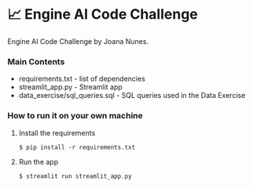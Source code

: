 # :chart_with_upwards_trend: Engine AI Code Challenge

Engine AI Code Challenge by Joana Nunes.

### Main Contents
 - requirements.txt - list of dependencies
 - streamlit_app.py - Streamlit app
 - data_exercise/sql_queries.sql - SQL queries used in the Data Exercise

### How to run it on your own machine

1. Install the requirements

   ```
   $ pip install -r requirements.txt
   ```

2. Run the app

   ```
   $ streamlit run streamlit_app.py
   ```
